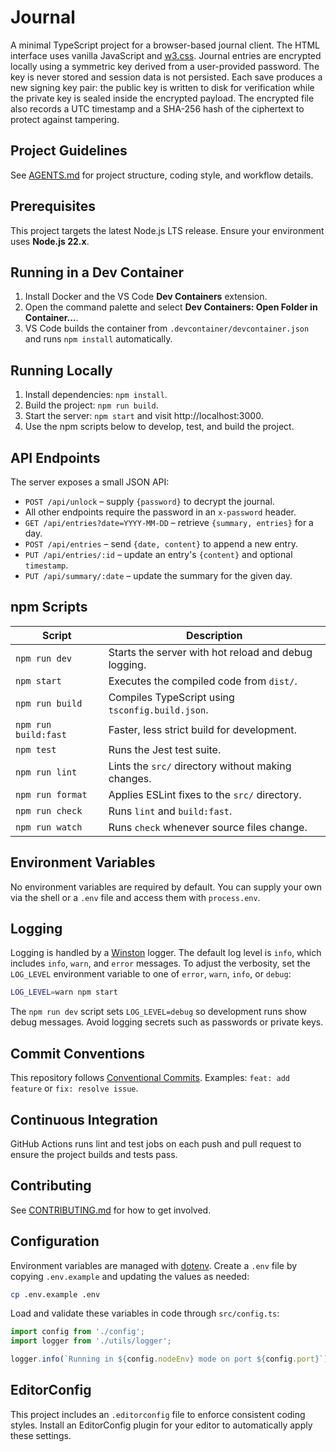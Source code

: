 # Journal

A minimal TypeScript project for a browser-based journal client. The HTML
interface uses vanilla JavaScript and [w3.css](https://www.w3schools.com/w3css/).
Journal entries are encrypted locally using a symmetric key derived from a
user-provided password. The key is never stored and session data is not
persisted. Each save produces a new signing key pair: the public key is written
to disk for verification while the private key is sealed inside the encrypted
payload. The encrypted file also records a UTC timestamp and a SHA-256 hash of
the ciphertext to protect against tampering.

## Project Guidelines

See [AGENTS.md](AGENTS.md) for project structure, coding style, and workflow
details.

## Prerequisites

This project targets the latest Node.js LTS release. Ensure your environment uses **Node.js 22.x**.

## Running in a Dev Container

1. Install Docker and the VS Code **Dev Containers** extension.
2. Open the command palette and select **Dev Containers: Open Folder in Container...**.
3. VS Code builds the container from `.devcontainer/devcontainer.json` and runs `npm install` automatically.

## Running Locally

1. Install dependencies: `npm install`.
2. Build the project: `npm run build`.
3. Start the server: `npm start` and visit http://localhost:3000.
4. Use the npm scripts below to develop, test, and build the project.

## API Endpoints

The server exposes a small JSON API:

- `POST /api/unlock` – supply `{password}` to decrypt the journal.
- All other endpoints require the password in an `x-password` header.
- `GET /api/entries?date=YYYY-MM-DD` – retrieve `{summary, entries}` for a day.
- `POST /api/entries` – send `{date, content}` to append a new entry.
- `PUT /api/entries/:id` – update an entry's `{content}` and optional `timestamp`.
- `PUT /api/summary/:date` – update the summary for the given day.

## npm Scripts

| Script | Description |
| --- | --- |
| `npm run dev` | Starts the server with hot reload and debug logging. |
| `npm start` | Executes the compiled code from `dist/`. |
| `npm run build` | Compiles TypeScript using `tsconfig.build.json`. |
| `npm run build:fast` | Faster, less strict build for development. |
| `npm test` | Runs the Jest test suite. |
| `npm run lint` | Lints the `src/` directory without making changes. |
| `npm run format` | Applies ESLint fixes to the `src/` directory. |
| `npm run check` | Runs `lint` and `build:fast`. |
| `npm run watch` | Runs `check` whenever source files change. |

## Environment Variables

No environment variables are required by default. You can supply your own via the shell or a `.env` file and access them with `process.env`.

## Logging

Logging is handled by a [Winston](https://github.com/winstonjs/winston) logger. The default log level is `info`, which includes `info`, `warn`, and `error` messages. To adjust the verbosity, set the `LOG_LEVEL` environment variable to one of `error`, `warn`, `info`, or `debug`:

```bash
LOG_LEVEL=warn npm start
```

The `npm run dev` script sets `LOG_LEVEL=debug` so development runs show debug messages. Avoid logging secrets such as passwords or private keys.

## Commit Conventions

This repository follows [Conventional Commits](https://www.conventionalcommits.org/). Examples: `feat: add feature` or `fix: resolve issue`.

## Continuous Integration

GitHub Actions runs lint and test jobs on each push and pull request to ensure the project builds and tests pass.

## Contributing

See [CONTRIBUTING.md](CONTRIBUTING.md) for how to get involved.

## Configuration

Environment variables are managed with [dotenv](https://www.npmjs.com/package/dotenv). Create a `.env` file by copying `.env.example` and updating the values as needed:

```bash
cp .env.example .env
```

Load and validate these variables in code through `src/config.ts`:

```ts
import config from './config';
import logger from './utils/logger';

logger.info(`Running in ${config.nodeEnv} mode on port ${config.port}`);
```

## EditorConfig

This project includes an `.editorconfig` file to enforce consistent coding styles. Install an EditorConfig plugin for your editor to automatically apply these settings.
